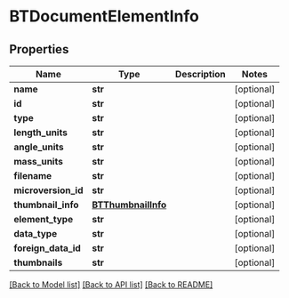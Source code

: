 # BTDocumentElementInfo

## Properties
Name | Type | Description | Notes
------------ | ------------- | ------------- | -------------
**name** | **str** |  | [optional] 
**id** | **str** |  | [optional] 
**type** | **str** |  | [optional] 
**length_units** | **str** |  | [optional] 
**angle_units** | **str** |  | [optional] 
**mass_units** | **str** |  | [optional] 
**filename** | **str** |  | [optional] 
**microversion_id** | **str** |  | [optional] 
**thumbnail_info** | [**BTThumbnailInfo**](BTThumbnailInfo.md) |  | [optional] 
**element_type** | **str** |  | [optional] 
**data_type** | **str** |  | [optional] 
**foreign_data_id** | **str** |  | [optional] 
**thumbnails** | **str** |  | [optional] 

[[Back to Model list]](../README.md#documentation-for-models) [[Back to API list]](../README.md#documentation-for-api-endpoints) [[Back to README]](../README.md)


